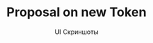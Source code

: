 ---
layout: embed
permalink: apps/minting/business-processes/token/ui-screens
lang: ru
page_id: apps-minting-business-processes-token-screens

title: Proposal on new Token
subtitle: UI Скриншоты
backUrl: /ru/apps/minting/business-processes/token

description: Screens
---